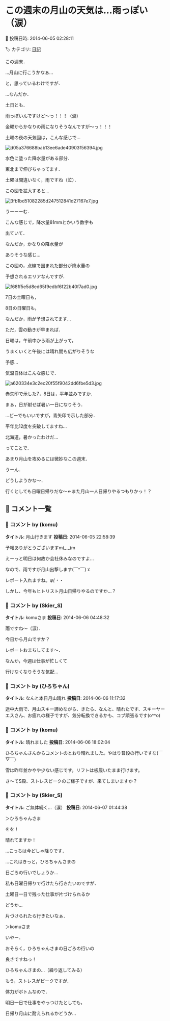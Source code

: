 # この週末の月山の天気は…雨っぽい（涙）

📅 投稿日時: 2014-06-05 02:28:11

🏷️ カテゴリ: [日記](cc4b5682fb7b8b144980957a978653fb0.md)

この週末．


…月山に行こうかなぁ…


と，思っているわけですが．





…なんだか．


土日とも．


雨っぽいんですけど～っ！！！（涙）


金曜からかなりの雨になりそうなんですが～っ！！！





土曜の夜の天気図は，こんな感じで…




![d05a376688bab13ee6ade40903f56394.jpg](images/d05a376688bab13ee6ade40903f56394.jpg)




水色に塗った降水量がある部分．


東北まで伸びちゃってます．


土曜は間違いなく，雨ですね（泣）．





この図を拡大すると…




![3fb1bd51082285d247512841d27167e7.jpg](images/3fb1bd51082285d247512841d27167e7.jpg)




うーーーむ．


こんな感じで，降水量81mmとかいう数字も


出ていて．


なんだか，かなりの降水量が


ありそうな感じ…





この図の，点線で囲まれた部分が降水量の


予想されるエリアなんですが．




![f68ff5e5d8ed65f9edbf6f22b40f7ad0.jpg](images/f68ff5e5d8ed65f9edbf6f22b40f7ad0.jpg)




7日の土曜日も，


8日の日曜日も，


なんだか，雨が予想されてます…





ただ，雲の動きが早まれば．


日曜は，午前中から雨が上がって，


うまくいくと午後には晴れ間も広がりそうな


予感…





気温自体はこんな感じで．




![a620334e3c2ec20f55f9042dd6fbe5d3.jpg](images/a620334e3c2ec20f55f9042dd6fbe5d3.jpg)




赤矢印で示した7，8日は，平年並みですか．


まぁ，日が射せば暑い一日になりそう．





…どーでもいいですが，青矢印で示した部分．


平年比12度を突破してますね…


北海道，暑かったわけだ…





ってことで．


あまり月山を攻めるには微妙なこの週末．


うーん．


どうしようかな～．





行くとしても日曜日帰りだな～←また月山一人日帰りやるつもりかっ！？

## 💬 コメント一覧

### 💬 コメント by (komu)
**タイトル**: 月山行きます
**投稿日**: 2014-06-05 22:58:39

予報ありがとうございますm(_ _)m

えーっと明日は何故か会社休みなのですよ…

なので、雨ですが月山出撃します(￣^￣)ゞ

レポート入れますね。_φ(・_・

しかし、今年もヒトリスト月山日帰りやるのですか…？

### 💬 コメント by (Skier_S)
**タイトル**: komuさま
**投稿日**: 2014-06-06 04:48:32

雨ですね～（涙）．

今日から月山ですか？

レポートおまちしてます～．



なんか，今週は仕事が忙しくて

行けなくなりそうな気配…

### 💬 コメント by (ひろちゃん)
**タイトル**: なんと本日月山晴れ
**投稿日**: 2014-06-06 11:17:32

途中大雨で、月山スキー諦めながら、きたら、なんと、晴れたです、スキーヤーエスさん、お疲れの様子ですが、気分転換できるかも、コブ頑張るです(o^^o)

### 💬 コメント by (komu)
**タイトル**: 晴れました
**投稿日**: 2014-06-06 18:02:04

ひろちゃんさんからコメントのとおり晴れました。やはり普段の行いですな(￣▽￣)

雪は昨年並かやや少ない感じです。リフトは板履いたまま行けます。

さ～てS殿、ストレスピークのご様子ですが、来てしまいますか？

### 💬 コメント by (Skier_S)
**タイトル**: ご無体続く…（涙）
**投稿日**: 2014-06-07 01:44:38

＞ひろちゃんさま

をを！

晴れてますか！

…こっちは今どしゃ降りです．

…これはきっと，ひろちゃんさまの

日ごろの行いでしょうか…

私も日曜日帰りで行けたら行きたいのですが．

土曜日一日で残った仕事が片づけられるか

どうか…

片づけられたら行きたいなぁ．



＞komuさま

いやー．

おそらく，ひろちゃんさまの日ごろの行いの

良さですねっ！

ひろちゃんさまの…（繰り返してみる）

もう，ストレスがピークですが．

体力がボトムなので．

明日一日で仕事をやっつけたとしても，

日帰り月山に耐えられるかどうか…

